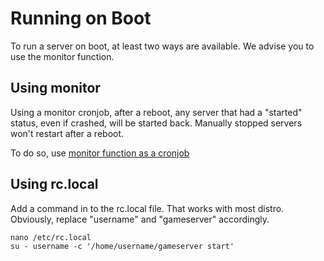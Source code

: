 # Running on Boot
To run a server on boot, at least two ways are available. We advise you to use the monitor function.


## Using monitor

Using a monitor cronjob, after a reboot, any server that had a "started" status, even if crashed, will be started back. Manually stopped servers won't restart after a reboot.

To do so, use [monitor function as a cronjob](https://github.com/dgibbs64/linuxgsm/wiki/Monitor#automated-monitoring)


## Using rc.local

Add a command in to the rc.local file. That works with most distro. Obviously, replace "username" and "gameserver" accordingly.

    nano /etc/rc.local
    su - username -c '/home/username/gameserver start'